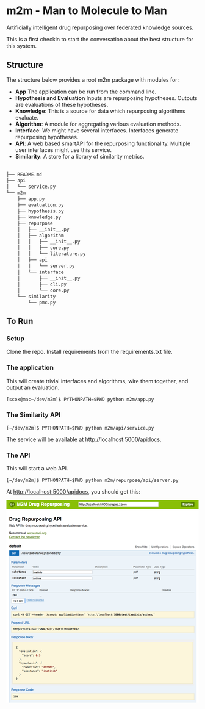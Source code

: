 # m2m - Man to Molecule to Man

Artificially intelligent drug repurposing over federated knowledge sources.

This is a first checkin to start the conversation about the best structure for this system.

## Structure

The structure below provides a root m2m package with modules for:
* **App** The application can be run from the command line.
* **Hypothesis and Evaluation** Inputs are repurposing hypotheses. Outputs are evaluations of these hypotheses.
* **Knowledge**: This is a source for data which repurposing algorithms evaluate.
* **Algorithm**: A module for aggregating various evaluation methods.
* **Interface**: We might have several interfaces. Interfaces generate repurposing hypotheses.
* **API**: A web based smartAPI for the repurposing functionality. Multiple user interfaces might use this service.
* **Similarity**: A store for a library of similarity metrics.
```

├── README.md
├── api
│   └── service.py
└── m2m
    ├── app.py
    ├── evaluation.py
    ├── hypothesis.py
    ├── knowledge.py
    ├── repurpose
    │   ├── __init__.py
    │   ├── algorithm
    │   │   ├── __init__.py
    │   │   ├── core.py
    │   │   └── literature.py
    │   ├── api
    │   │   └── server.py
    │   └── interface
    │       ├── __init__.py
    │       ├── cli.py
    │       └── core.py
    └── similarity
        └── pmc.py
```

## To Run

### Setup
Clone the repo.
Install requirements from the requirements.txt file.

### The application
This will create trivial interfaces and algorithms, wire them together, and output an evaluation.
```
[scox@mac~/dev/m2m]$ PYTHONPATH=$PWD python m2m/app.py
```
### The Similarity API

```
[~/dev/m2m]$ PYTHONPATH=$PWD python m2m/api/service.py
```

The service will be available at http://localhost:5000/apidocs.

### The API
This will start a web API.
```
[~/dev/m2m]$ PYTHONPATH=$PWD python m2m/repurpose/api/server.py
```

At [http://localhost:5000/apidocs](http://localhost:5000/apidocs), you should get this:

![image](https://github.com/TropshaGroup/m2m/blob/master/img/smartapi.png)
